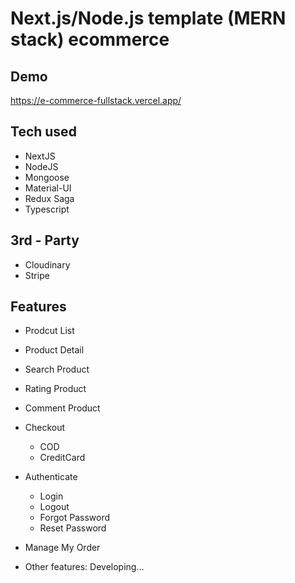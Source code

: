 # Next.js/Node.js template (MERN stack) ecommerce

## Demo

https://e-commerce-fullstack.vercel.app/

## Tech used

- NextJS
- NodeJS
- Mongoose
- Material-UI
- Redux Saga
- Typescript

## 3rd - Party

- Cloudinary
- Stripe

## Features

- Prodcut List
- Product Detail
- Search Product
- Rating Product
- Comment Product
- Checkout
  - COD
  - CreditCard
- Authenticate
  - Login
  - Logout
  - Forgot Password
  - Reset Password
- Manage My Order

- Other features: Developing...
